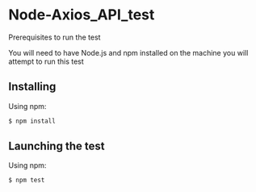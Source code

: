 # Node-Axios_API_test

Prerequisites to run the test

You will need to have Node.js and npm installed on the machine you will attempt to run this test

## Installing

Using npm:

```bash
$ npm install
```

## Launching the test

Using npm:

```bash
$ npm test
```
